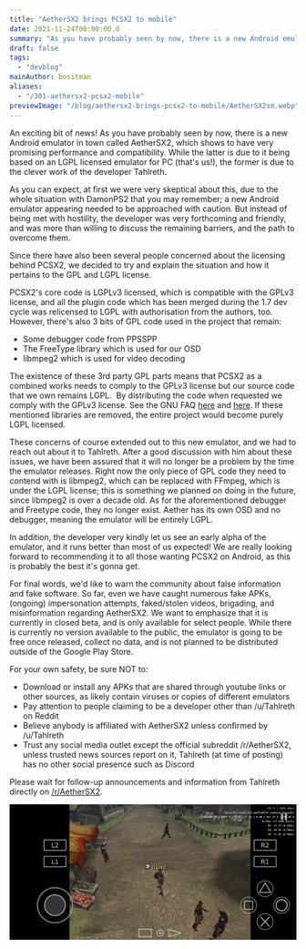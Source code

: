```yaml
---
title: "AetherSX2 brings PCSX2 to mobile"
date: 2021-11-24T00:00:00.0
summary: "As you have probably seen by now, there is a new Android emulator in town called AetherSX2, which shows to have very promising performance and compatibility"
draft: false
tags:
  - "devblog"
mainAuthor: bositman
aliases:
  - "/301-aethersx2-pcsx2-mobile"
previewImage: "/blog/aethersx2-brings-pcsx2-to-mobile/AetherSX2sm.webp"
---
```


An exciting bit of news! As you have probably seen by now, there is a new Android emulator in town called AetherSX2, which shows to have very promising performance and compatibility. While the latter is due to it being based on an LGPL licensed emulator for PC (that's us!), the former is due to the clever work of the developer Tahlreth.

As you can expect, at first we were very skeptical about this, due to the whole situation with DamonPS2 that you may remember; a new Android emulator appearing needed to be approached with caution. But instead of being met with hostility, the developer was very forthcoming and friendly, and was more than willing to discuss the remaining barriers, and the path to overcome them.

Since there have also been several people concerned about the licensing behind PCSX2, we decided to try and explain the situation and how it pertains to the GPL and LGPL license.

PCSX2's core code is LGPLv3 licensed, which is compatible with the GPLv3 license, and all the plugin code which has been merged during the 1.7 dev cycle was relicensed to LGPL with authorisation from the authors, too. However, there's also 3 bits of GPL code used in the project that remain:
- Some debugger code from PPSSPP
- The FreeType library which is used for our OSD
- libmpeg2 which is used for video decoding

The existence of these 3rd party GPL parts means that PCSX2 as a combined works needs to comply to the GPLv3 license but our source code that we own remains LGPL.&nbsp; By distributing the code when requested we comply with the GPLv3 license. See the GNU FAQ [here](https://www.gnu.org/licenses/gpl-faq.html.en#IfLibraryIsGPL) and [here](https://www.gnu.org/licenses/gpl-faq.html.en#AllCompatibility). If these mentioned libraries are removed, the entire project would become purely LGPL licensed.

These concerns of course extended out to this new emulator, and we had to reach out about it to Tahlreth. After a good discussion with him about these issues, we have been assured that it will no longer be a problem by the time the emulator releases. Right now the only piece of GPL code they need to contend with is libmpeg2, which can be replaced with FFmpeg, which is under the LGPL license; this is something we planned on doing in the future, since libmpeg2 is over a decade old. As for the aforementioned debugger and Freetype code, they no longer exist. Aether has its own OSD and no debugger, meaning the emulator will be entirely LGPL.

In addition, the developer very kindly let us see an early alpha of the emulator, and it runs better than most of us expected! We are really looking forward to recommending it to all those wanting PCSX2 on Android, as this is probably the best it's gonna get.

For final words, we'd like to warn the community about false information and fake software. So far, even we have caught numerous fake APKs, (ongoing) impersonation attempts, faked/stolen videos, brigading, and misinformation regarding AetherSX2. We want to emphasize that it is currently in closed beta, and is only available for select people. While there is currently no version available to the public, the emulator is going to be free once released, collect no data, and is not planned to be distributed outside of the Google Play Store.

For your own safety, be sure NOT to:

- Download or install any APKs that are shared through youtube links or other sources, as likely contain viruses or copies of different emulators
- Pay attention to people claiming to be a developer other than /u/Tahlreth on Reddit
- Believe anybody is affiliated with AetherSX2 unless confirmed by /u/Tahlreth
- Trust any social media outlet except the official subreddit /r/AetherSX2, unless trusted news sources report on it, Tahlreth (at time of posting) has no other social presence such as Discord

Please wait for follow-up announcements and information from Tahlreth directly on [/r/AetherSX2](https://www.reddit.com/r/AetherSX2/).

![](./AetherSX2sm.webp)
